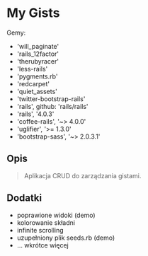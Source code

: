 My Gists
=========

Gemy:
- 'will_paginate'
- 'rails_12factor'
- 'therubyracer'
- 'less-rails'
- 'pygments.rb'
- 'redcarpet'
- 'quiet_assets'
- 'twitter-bootstrap-rails'
- 'rails', github: 'rails/rails'
- 'rails', '4.0.3'
- 'coffee-rails', '~> 4.0.0'
- 'uglifier', '>= 1.3.0'
- 'bootstrap-sass', '~> 2.0.3.1'

Opis
--------------

> Aplikacja CRUD do zarządzania gistami.  


Dodatki
--------------
- poprawione widoki (demo)
- kolorowanie składni
- infinite scrolling
- uzupełniony plik seeds.rb (demo)
- ... wkrótce więcej